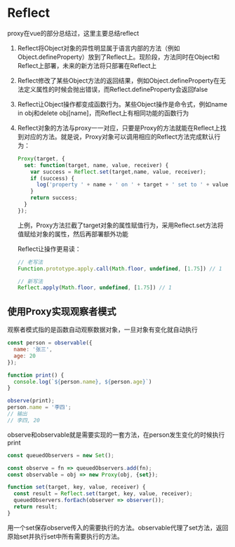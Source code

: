 # Reflect

proxy在vue的部分总结过，这里主要总结reflect

1. Reflect将Object对象的异性明显属于语言内部的方法（例如Object.defineProperty）放到了Reflect上。现阶段，方法同时在Object和Reflect上部署，未来的新方法将只部署在Reflect上

2. Reflect修改了某些Object方法的返回结果，例如Object.defineProperty在无法定义属性的时候会抛出错误，而Reflect.defineProperty会返回false

3. Reflect让Object操作都变成函数行为。某些Object操作是命令式，例如name in obj和delete obj[name]，而Reflect上有相同功能的函数行为

4. Reflect对象的方法与proxy一一对应，只要是Proxy的方法就能在Reflect上找到对应的方法。就是说，Proxy对象可以调用相应的Reflect方法完成默认行为：

   ```js
   Proxy(target, {
     set: function(target, name, value, receiver) {
       var success = Reflect.set(target,name, value, receiver);
       if (success) {
         log('property ' + name + ' on ' + target + ' set to ' + value);
       }
       return success;
     }
   });
   ```

   上例，Proxy方法拦截了target对象的属性赋值行为，采用Reflect.set方法将值赋给对象的属性，然后再部署额外功能

   Reflect让操作更易读：

   ```js
   // 老写法
   Function.prototype.apply.call(Math.floor, undefined, [1.75]) // 1
   
   // 新写法
   Reflect.apply(Math.floor, undefined, [1.75]) // 1
   ```

   

## 使用Proxy实现观察者模式

观察者模式指的是函数自动观察数据对象，一旦对象有变化就自动执行

```js
const person = observable({
  name: '张三',
  age: 20
});

function print() {
  console.log(`${person.name}, ${person.age}`)
}

observe(print);
person.name = '李四';
// 输出
// 李四, 20
```

observe和observable就是需要实现的一套方法，在person发生变化的时候执行print

```js
const queuedObservers = new Set();

const observe = fn => queuedObservers.add(fn);
const observable = obj => new Proxy(obj, {set});

function set(target, key, value, receiver) {
  const result = Reflect.set(target, key, value, receiver);
  queuedObservers.forEach(observer => observer());
  return result;
}
```

用一个set保存observe传入的需要执行的方法。observable代理了set方法，返回原始set并执行set中所有需要执行的方法。

